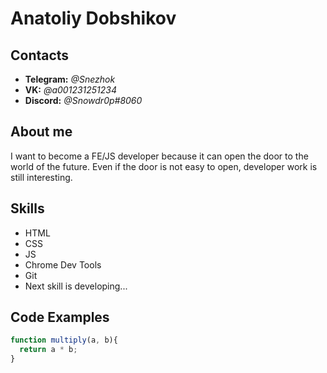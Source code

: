 # Anatoliy Dobshikov
## Contacts
* **Telegram:** *@Snezhok*
* **VK:** *@a001231251234*
* **Discord:** *@Snowdr0p#8060*
## About me
I want to become a FE/JS developer because it can open the door to the world of the future. Even if the door is not easy to open, developer work is still interesting.
## Skills
* HTML
* CSS
* JS
* Chrome Dev Tools
* Git
* Next skill is developing...
## Code Examples
```javascript
function multiply(a, b){
  return a * b;
}
```
